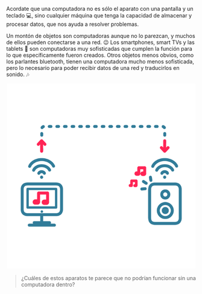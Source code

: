 Acordate que una computadora no es sólo el aparato con una pantalla y un teclado :computer:, sino cualquier máquina que tenga la capacidad de almacenar y procesar datos, que nos ayuda a resolver problemas. 

Un montón de objetos son computadoras aunque no lo parezcan, y muchos de ellos pueden conectarse a una red. :wink:
Los smartphones, smart TVs y las tablets :iphone: son computadoras muy sofisticadas que cumplen la función para lo que específicamente fueron creados.
Otros objetos menos obvios, como los parlantes bluetooth, tienen una computadora mucho menos sofisticada, pero lo necesario para poder recibir datos de una red y traducirlos en sonido. :notes:

<center>
<img src="https://raw.githubusercontent.com/MumukiProject/mumuki-guia-text-redes-e-internet/master/images/ej3-01_1524148241286.png" alt="ej3-01_1524148241286.png" width="500px" height="auto"></center>

> ¿Cuáles de estos aparatos te parece que no podrían funcionar sin una computadora dentro? 
